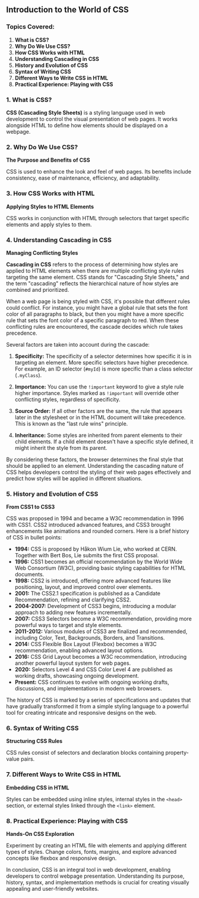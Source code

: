 ## Introduction to the World of CSS

### Topics Covered:

1. **What is CSS?**
2. **Why Do We Use CSS?**
3. **How CSS Works with HTML**
4. **Understanding Cascading in CSS**
5. **History and Evolution of CSS**
6. **Syntax of Writing CSS**
7. **Different Ways to Write CSS in HTML**
8. **Practical Experience: Playing with CSS**

### 1. What is CSS?

**CSS (Cascading Style Sheets)** is a styling language used in web development to control the visual presentation of web pages. It works alongside HTML to define how elements should be displayed on a webpage.

### 2. Why Do We Use CSS?

**The Purpose and Benefits of CSS**

CSS is used to enhance the look and feel of web pages. Its benefits include consistency, ease of maintenance, efficiency, and adaptability.

### 3. How CSS Works with HTML

**Applying Styles to HTML Elements**

CSS works in conjunction with HTML through selectors that target specific elements and apply styles to them.

### 4. Understanding Cascading in CSS

**Managing Conflicting Styles**

**Cascading in CSS** refers to the process of determining how styles are applied to HTML elements when there are multiple conflicting style rules targeting the same element. CSS stands for "Cascading Style Sheets," and the term "cascading" reflects the hierarchical nature of how styles are combined and prioritized.

When a web page is being styled with CSS, it's possible that different rules could conflict. For instance, you might have a global rule that sets the font color of all paragraphs to black, but then you might have a more specific rule that sets the font color of a specific paragraph to red. When these conflicting rules are encountered, the cascade decides which rule takes precedence.

Several factors are taken into account during the cascade:

1. **Specificity:** The specificity of a selector determines how specific it is in targeting an element. More specific selectors have higher precedence. For example, an ID selector (`#myId`) is more specific than a class selector (`.myClass`).

2. **Importance:** You can use the `!important` keyword to give a style rule higher importance. Styles marked as `!important` will override other conflicting styles, regardless of specificity.

3. **Source Order:** If all other factors are the same, the rule that appears later in the stylesheet or in the HTML document will take precedence. This is known as the "last rule wins" principle.

4. **Inheritance:** Some styles are inherited from parent elements to their child elements. If a child element doesn't have a specific style defined, it might inherit the style from its parent.

By considering these factors, the browser determines the final style that should be applied to an element. Understanding the cascading nature of CSS helps developers control the styling of their web pages effectively and predict how styles will be applied in different situations.

### 5. History and Evolution of CSS

**From CSS1 to CSS3**

CSS was proposed in 1994 and became a W3C recommendation in 1996 with CSS1. CSS2 introduced advanced features, and CSS3 brought enhancements like animations and rounded corners.
Here is a brief history of CSS in bullet points:

- **1994:** CSS is proposed by Håkon Wium Lie, who worked at CERN. Together with Bert Bos, Lie submits the first CSS proposal.
- **1996:** CSS1 becomes an official recommendation by the World Wide Web Consortium (W3C), providing basic styling capabilities for HTML documents.
- **1998:** CSS2 is introduced, offering more advanced features like positioning, layout, and improved control over elements.
- **2001:** The CSS2.1 specification is published as a Candidate Recommendation, refining and clarifying CSS2.
- **2004-2007:** Development of CSS3 begins, introducing a modular approach to adding new features incrementally.
- **2007:** CSS3 Selectors become a W3C recommendation, providing more powerful ways to target and style elements.
- **2011-2012:** Various modules of CSS3 are finalized and recommended, including Color, Text, Backgrounds, Borders, and Transitions.
- **2014:** CSS Flexible Box Layout (Flexbox) becomes a W3C recommendation, enabling advanced layout options.
- **2016:** CSS Grid Layout becomes a W3C recommendation, introducing another powerful layout system for web pages.
- **2020:** Selectors Level 4 and CSS Color Level 4 are published as working drafts, showcasing ongoing development.
- **Present:** CSS continues to evolve with ongoing working drafts, discussions, and implementations in modern web browsers.

The history of CSS is marked by a series of specifications and updates that have gradually transformed it from a simple styling language to a powerful tool for creating intricate and responsive designs on the web.

### 6. Syntax of Writing CSS

**Structuring CSS Rules**

CSS rules consist of selectors and declaration blocks containing property-value pairs.

### 7. Different Ways to Write CSS in HTML

**Embedding CSS in HTML**

Styles can be embedded using inline styles, internal styles in the `<head>` section, or external styles linked through the `<link>` element.

### 8. Practical Experience: Playing with CSS

**Hands-On CSS Exploration**

Experiment by creating an HTML file with elements and applying different types of styles. Change colors, fonts, margins, and explore advanced concepts like flexbox and responsive design.

In conclusion, CSS is an integral tool in web development, enabling developers to control webpage presentation. Understanding its purpose, history, syntax, and implementation methods is crucial for creating visually appealing and user-friendly websites.
